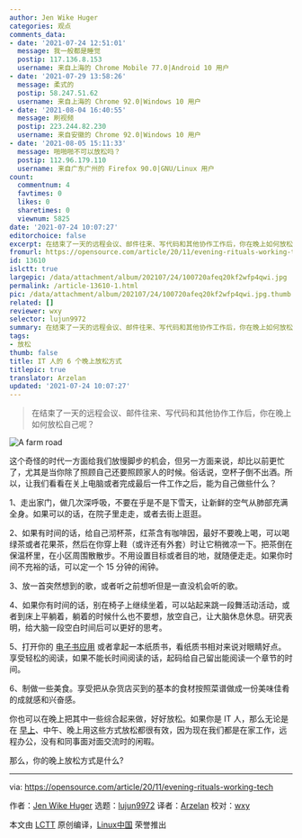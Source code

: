 ```yaml
---
author: Jen Wike Huger
categories: 观点
comments_data:
- date: '2021-07-24 12:51:01'
  message: 我一般都是睡觉
  postip: 117.136.8.153
  username: 来自上海的 Chrome Mobile 77.0|Android 10 用户
- date: '2021-07-29 13:58:26'
  message: 柔式的
  postip: 58.247.51.62
  username: 来自上海的 Chrome 92.0|Windows 10 用户
- date: '2021-08-04 16:40:55'
  message: 刷视频
  postip: 223.244.82.230
  username: 来自安徽的 Chrome 92.0|Windows 10 用户
- date: '2021-08-05 15:11:33'
  message: 啪啪啪不可以放松吗？
  postip: 112.96.179.110
  username: 来自广东广州的 Firefox 90.0|GNU/Linux 用户
count:
  commentnum: 4
  favtimes: 0
  likes: 0
  sharetimes: 0
  viewnum: 5825
date: '2021-07-24 10:07:27'
editorchoice: false
excerpt: 在结束了一天的远程会议、邮件往来、写代码和其他协作工作后，你在晚上如何放松自己呢？
fromurl: https://opensource.com/article/20/11/evening-rituals-working-tech
id: 13610
islctt: true
largepic: /data/attachment/album/202107/24/100720afeq20kf2wfp4qwi.jpg
permalink: /article-13610-1.html
pic: /data/attachment/album/202107/24/100720afeq20kf2wfp4qwi.jpg.thumb.jpg
related: []
reviewer: wxy
selector: lujun9972
summary: 在结束了一天的远程会议、邮件往来、写代码和其他协作工作后，你在晚上如何放松自己呢？
tags:
- 放松
thumb: false
title: IT 人的 6 个晚上放松方式
titlepic: true
translator: Arzelan
updated: '2021-07-24 10:07:27'
---
```



> 
> 在结束了一天的远程会议、邮件往来、写代码和其他协作工作后，你在晚上如何放松自己呢？
> 
> 
> 


![](/data/attachment/album/202107/24/100720afeq20kf2wfp4qwi.jpg "A farm road")


这个奇怪的时代一方面给我们放慢脚步的机会，但另一方面来说，却比以前更忙了，尤其是当你除了照顾自己还要照顾家人的时候。俗话说，空杯子倒不出酒。所以，让我们看看在关上电脑或者完成最后一件工作之后，能为自己做些什么？


1、走出家门，做几次深呼吸，不要在乎是不是下雪天，让新鲜的空气从肺部充满全身。如果可以的话，在院子里走走，或者去街上逛逛。


2、如果有时间的话，给自己沏杯茶，红茶含有咖啡因，最好不要晚上喝，可以喝绿茶或者花果茶，然后在你穿上鞋（或许还有外套）时让它稍微凉一下。把茶倒在保温杯里，在小区周围散散步。不用设置目标或者目的地，就随便走走。如果你时间不充裕的话，可以定一个 15 分钟的闹钟。


3、放一首突然想到的歌，或者听之前想听但是一直没机会听的歌。


4、如果你有时间的话，别在椅子上继续坐着，可以站起来跳一段舞活动活动，或者到床上平躺着，躺着的时候什么也不要想，放空自己，让大脑休息休息。研究表明，给大脑一段空白时间后可以更好的思考。


5、打开你的 [电子书应用](https://opensource.com/article/20/2/linux-ebook-readers) 或者拿起一本纸质书，看纸质书相对来说对眼睛好点。享受轻松的阅读，如果不能长时间阅读的话，起码给自己留出能阅读一个章节的时间。


6、制做一些美食。享受把从杂货店买到的基本的食材按照菜谱做成一份美味佳肴的成就感和兴奋感。


你也可以在晚上把其中一些综合起来做，好好放松。如果你是 IT 人，那么无论是在 [早上](https://opensource.com/article/20/10/tech-morning-rituals)、中午、晚上用这些方式放松都很有效，因为现在我们都是在家工作，远程办公，没有和同事面对面交流时的闲暇。


那么，你的晚上放松方式是什么?




---


via: <https://opensource.com/article/20/11/evening-rituals-working-tech>


作者：[Jen Wike Huger](https://opensource.com/users/jen-wike) 选题：[lujun9972](https://github.com/lujun9972) 译者：[Arzelan](https://github.com/Arzelan) 校对：[wxy](https://github.com/wxy)


本文由 [LCTT](https://github.com/LCTT/TranslateProject) 原创编译，[Linux中国](https://linux.cn/) 荣誉推出